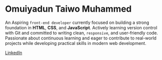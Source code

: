 # Omuiyadun Taiwo Muhammed

 An Aspiring `front-end developer` currently focused on building a strong foundation in **HTML**, **CSS**, and **JavaScript**. Actively learning version control with Git and committed to writing clean, `responsive`, and user-friendly code. Passionate about continuous learning and eager to contribute to real-world projects while developing practical skills in modern web development.

[LinkedIn](https://linkedin.com/in/adamsanusi)
